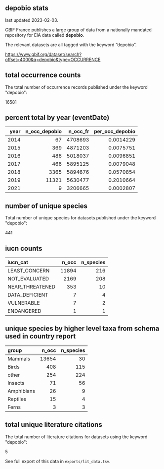 ## depobio stats

last updated 2023-02-03.

GBIF France publishes a large group of data from a nationally mandated repository for EIA data called **depobio**. 

The relevant datasets are all tagged with the keyword “depobio”. 

https://www.gbif.org/dataset/search?offset=4000&q=depobio&type=OCCURRENCE



## total occurrence counts  



The total number of occurrence records published under the keyword "depobio":

16581

## percent total by year (eventDate)





| year| n_occ_depobio| n_occ_fr| per_occ_depobio|
|----:|-------------:|--------:|---------------:|
| 2014|            67|  4708693|       0.0014229|
| 2015|           369|  4871203|       0.0075751|
| 2016|           486|  5018037|       0.0096851|
| 2017|           466|  5895125|       0.0079048|
| 2018|          3365|  5894676|       0.0570854|
| 2019|         11321|  5630477|       0.2010664|
| 2021|             9|  3206665|       0.0002807|



## number of unique species



Total number of unique species for datasets published under the keyword "depobio":

441

## iucn counts




|iucn_cat        | n_occ| n_species|
|:---------------|-----:|---------:|
|LEAST_CONCERN   | 11894|       216|
|NOT_EVALUATED   |  2169|       208|
|NEAR_THREATENED |   353|        10|
|DATA_DEFICIENT  |     7|         4|
|VULNERABLE      |     7|         2|
|ENDANGERED      |     1|         1|


## unique species by higher level taxa from schema used in country report




|group      | n_occ| n_species|
|:----------|-----:|---------:|
|Mammals    | 13654|        30|
|Birds      |   408|       115|
|other      |   254|       224|
|Insects    |    71|        56|
|Amphibians |    26|         9|
|Reptiles   |    15|         4|
|Ferns      |     3|         3|

## total unique literature citations 



The total number of literature citations for datasets using the keyword "depobio": 

5

See full export of this data in `exports/lit_data.tsv`.

